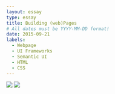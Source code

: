 ```yaml
---
layout: essay
type: essay
title: Building (web)Pages
# All dates must be YYYY-MM-DD format!
date: 2015-09-21
labels:
  - Webpage
  - UI Frameworks
  - Semantic UI
  - HTML
  - CSS
---
```

<img class="ui medium left floated image" src="https://encrypted-tbn0.gstatic.com/images?q=tbn:ANd9GcTwQXfJRwIx3EYIObG8aGYjEm2CkJOWJWfN1E1VIdNoYO4cd6JA9w">
<img class="ui medium left floated image" src="https://vignette.wikia.nocookie.net/logopedia/images/5/55/Friendster.jpg/revision/latest?cb=20120701064635">

